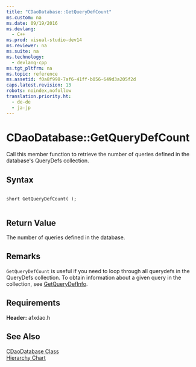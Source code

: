 ```yaml
---
title: "CDaoDatabase::GetQueryDefCount"
ms.custom: na
ms.date: 09/19/2016
ms.devlang: 
  - C++
ms.prod: visual-studio-dev14
ms.reviewer: na
ms.suite: na
ms.technology: 
  - devlang-cpp
ms.tgt_pltfrm: na
ms.topic: reference
ms.assetid: f0a8f998-7af6-41ff-b056-649d3a205f2d
caps.latest.revision: 13
robots: noindex,nofollow
translation.priority.ht: 
  - de-de
  - ja-jp
---
```

# CDaoDatabase::GetQueryDefCount
Call this member function to retrieve the number of queries defined in the database's QueryDefs collection.  
  
## Syntax  
  
```  
  
short GetQueryDefCount( );  
  
```  
  
## Return Value  
 The number of queries defined in the database.  
  
## Remarks  
 `GetQueryDefCount` is useful if you need to loop through all querydefs in the QueryDefs collection. To obtain information about a given query in the collection, see [GetQueryDefInfo](../vs140/CDaoDatabase--GetQueryDefInfo.md).  
  
## Requirements  
 **Header:** afxdao.h  
  
## See Also  
 [CDaoDatabase Class](../vs140/CDaoDatabase-Class.md)   
 [Hierarchy Chart](../vs140/Hierarchy-Chart.md)